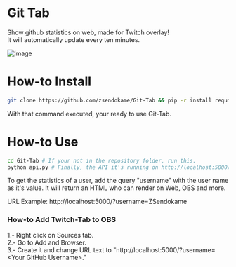 # Git Tab
Show github statistics on web, made for Twitch overlay!<br>
It will automatically update every ten minutes.

![image](https://user-images.githubusercontent.com/70088953/158074336-c8cd3ea5-1297-48da-93e0-b148e4097c92.png)

# How-to Install
```sh
git clone https://github.com/zsendokame/Git-Tab && pip -r install requirements.txt
```
With that command executed, your ready to use Git-Tab.

# How-to Use
```sh
cd Git-Tab # If your not in the repository folder, run this.
python api.py # Finally, the API it's running on http://localhost:5000/.
```

To get the statistics of a user, add the query "username" with the user name as it's value.
It will return an HTML who can render on Web, OBS and more.

URL Example: http://localhost:5000/?username=ZSendokame

### How-to Add Twitch-Tab to OBS
1.- Right click on Sources tab.<br>
2.- Go to Add and Browser.<br>
3.- Create it and change URL text to "http://localhost:5000/?username=<Your GitHub Username\>."
